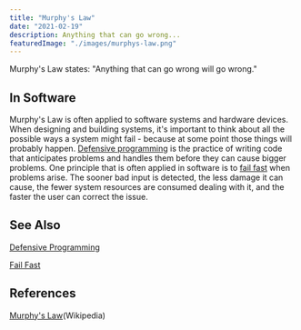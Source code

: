 ```yaml
---
title: "Murphy's Law"
date: "2021-02-19"
description: Anything that can go wrong...
featuredImage: "./images/murphys-law.png"
---
```


Murphy's Law states: "Anything that can go wrong will go wrong."

## In Software

Murphy's Law is often applied to software systems and hardware devices. When designing and building systems, it's important to think about all the possible ways a system might fail - because at some point those things will probably happen. [Defensive programming](/practices/defensive-programming) is the practice of writing code that anticipates problems and handles them before they can cause bigger problems. One principle that is often applied in software is to [fail fast](/principles/fail-fast) when problems arise. The sooner bad input is detected, the less damage it can cause, the fewer system resources are consumed dealing with it, and the faster the user can correct the issue.

## See Also

[Defensive Programming](/practices/defensive-programming)

[Fail Fast](/principles/fail-fast)

## References

[Murphy's Law](https://en.wikipedia.org/wiki/Murphy%27s_law)(Wikipedia)
